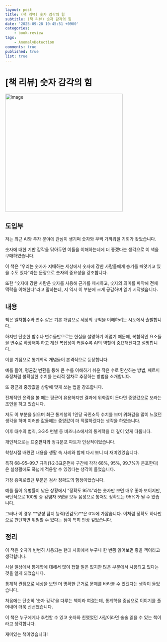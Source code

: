 ```yaml
---
layout: post
title: (책 리뷰) 숫자 감각의 힘
subtitle: (책 리뷰) 숫자 감각의 힘
date: '2025-09-28 10:45:51 +0900'
categories:
    - book-review
tags:
    - AnomalyDetection
comments: true
published: true
list: true
---
```


# [책 리뷰] 숫자 감각의 힘

<img width="378" alt="image" src="https://velog.velcdn.com/images/alswp006/post/b7166b42-400f-4eb5-8527-2752918dca66/image.png" />

## 도입부

저는 최근 AI와 투자 분야에 관심이 생기며 숫자와 부쩍 가까워질 기회가 잦았습니다.

숫자에 대한 기반 감각을 닦아두면 이들을 이해하는데에 더 좋겠다는 생각으로 이 책을 구매하였습니다. 

이 책은 “우리는 숫자가 지배하는 세상에서 숫자에 강한 사람들에게 승기를 빼앗기고 있을 수도 있다”라는 문장으로 숫자의 중요성을 강조합니다. 

또한 “숫자에 강한 사람은 숫자를 사용해 근거를 제시하고, 숫자의 의미를 파악해 전체 맥락을 이해한다”라고 말하는데, 저 역시 이 부분에 크게 공감하며 읽기 시작했습니다.

## 내용

책은 일차함수와 변수 같은 기본 개념으로 세상의 규칙을 이해하려는 시도에서 출발합니다. 

하지만 단순한 함수나 변수들만으로는 현실을 설명하기 어렵기 때문에, 복합적인 요소들을 변수로 확장해야 하고 계산 복잡성이 커질수록 AI의 역할이 중요해진다고 설명합니다. 

이를 기점으로 통계학적 개념들이 본격적으로 등장합니다.

예를 들어, 평균값 변환을 통해 큰 수를 이해하기 쉬운 작은 수로 환산하는 방법, 페르미 추정처럼 불확실한 수치를 논리적 절차로 추정하는 방법을 소개합니다. 

또 평균과 중앙값을 상황에 맞게 쓰는 법을 강조합니다. 

전체적인 윤곽을 볼 때는 평균이 유용하지만 결과에 위화감이 든다면 중앙값으로 보라는 조언을 하고 있습니다. 

저도 이 부분을 읽으며 최근 통계청의 1인당 국민소득 수치를 보며 위화감을 많이 느꼈던 생각을 하며 이러한 값들에는 중앙값이 더 적절하겠다는 생각을 하였습니다.


이후 대수의 법칙, 3·3·5 펀넬 등 비즈니스에서의 통계학을 더 깊이 있게 다룹니다. 

개인적으로는 표준편차와 정규분포 파트가 인상적이었습니다. 

학창시절 배웠던 내용을 생활 속 사례와 함께 다시 보니 더 재미있었습니다. 

특히 68–95–99.7 규칙(1·2·3표준편차 구간에 각각 68%, 95%, 99.7%가 분포한다)은 실생활에도 폭넓게 적용할 수 있겠다는 생각이 들었습니다.

가장 흥미로웠던 부분은 검사 정확도의 함정이었습니다. 

예를 들어 유병률이 낮은 상황에서 “정확도 95%”라는 숫자만 보면 매우 좋아 보이지만, 극단적으로 100명 중 감염자 5명을 모두 음성으로 놓쳐도 정확도는 95%가 될 수 있습니다. 

그러나 이 경우 **양성 탐지 능력(민감도)**은 0%에 가깝습니다. 이처럼 정확도 하나만으로 판단하면 위험할 수 있다는 점이 특히 인상 깊었습니다.


## 정리

이 책은 숫자가 빈번히 사용되는 현대 사회에서 누구나 한 번쯤 읽어보면 좋을 책이라고 생각합니다.

사실 일상에서 통계학에 대해서 많이 접할 일은 없지만 많은 부분에서 사용되고 있다는 것을 알게 되었습니다.

통계적 관점으로 세상을 보면 더 명확한 근거로 문제를 바라볼 수 있겠다는 생각이 들었습니다. 

처음에는 단순히 ‘숫자 감각’을 다루는 책이라 여겼는데, 통계학을 중심으로 이야기를 풀어내어 더욱 신선했습니다. 

이 책은 누구에게나 추천할 수 있고 숫자와 친했었던 사람이라면 술술 읽을 수 있는 책이라고 생각합니다.

재미있는 책이었습니다!